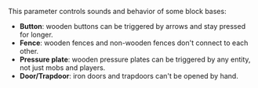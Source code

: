 This parameter controls sounds and behavior of some block bases:

- **Button**: wooden buttons can be triggered by arrows and stay pressed for longer.
- **Fence**: wooden fences and non-wooden fences don't connect to each other.
- **Pressure plate**: wooden pressure plates can be triggered by any entity, not just mobs and players.
- **Door/Trapdoor**: iron doors and trapdoors can't be opened by hand.